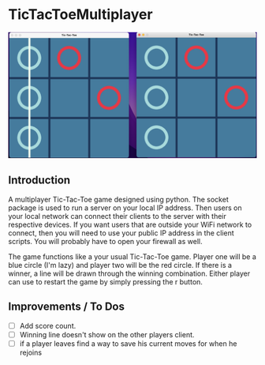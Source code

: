 # TicTacToeMultiplayer

![TicTacToe Multiplayer](https://github.com/iKarans/TicTacToeMultiplayer/blob/master/TicTacToeMultiplayer.png)

## Introduction

A multiplayer Tic-Tac-Toe game designed using python. The socket package is used to run a server on your local IP address. Then users on your local network can connect their clients to the server with their respective devices. If you want users that are outside your WiFi network to connect, then you will need to use your public IP address in the client scripts. You will probably have to open your firewall as well.

The game functions like a your usual Tic-Tac-Toe game. Player one will be a blue circle (I'm lazy) and player two will be the red circle. If there is a winner, a line will be drawn through the winning combination. Either player can use to restart the game by simply pressing the r button.

## Improvements / To Dos

- [ ] Add score count.
- [ ] Winning line doesn't show on the other players client.
- [ ] if a player leaves find a way to save his current moves for when he rejoins
